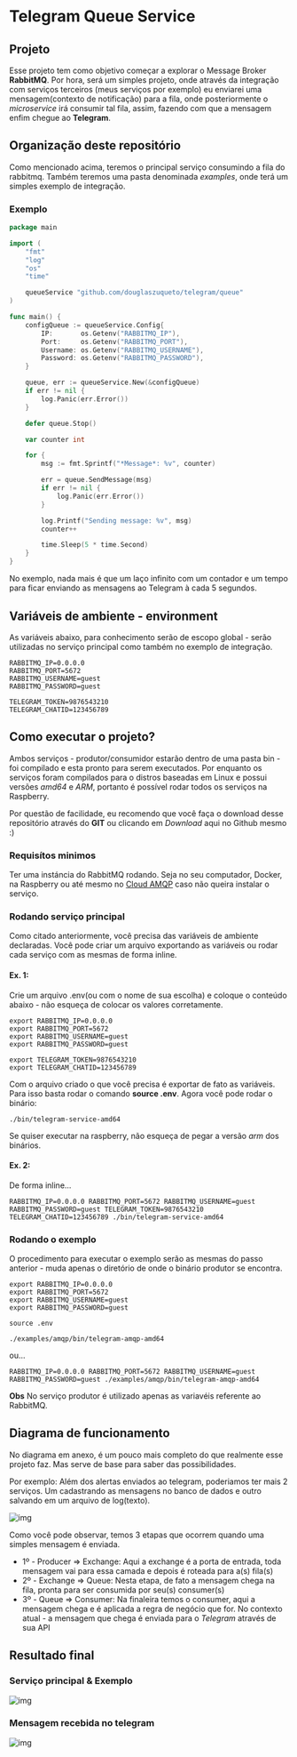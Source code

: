 # Telegram Queue Service

## Projeto

Esse projeto tem como objetivo começar a explorar o Message Broker **RabbitMQ**. Por hora, será um simples projeto, onde através da integração com serviços terceiros (meus serviços por exemplo) eu enviarei uma mensagem(contexto de notificação) para a fila, onde posteriormente o *microservice* irá consumir tal fila, assim, fazendo com que a mensagem enfim chegue ao **Telegram**.

## Organização deste repositório

Como mencionado acima, teremos o principal serviço consumindo a fila do rabbitmq. Também teremos uma pasta denominada *examples*, onde terá um simples exemplo de integração.

### Exemplo

```go
package main

import (
	"fmt"
	"log"
	"os"
	"time"

	queueService "github.com/douglaszuqueto/telegram/queue"
)

func main() {
	configQueue := queueService.Config{
		IP:       os.Getenv("RABBITMQ_IP"),
		Port:     os.Getenv("RABBITMQ_PORT"),
		Username: os.Getenv("RABBITMQ_USERNAME"),
		Password: os.Getenv("RABBITMQ_PASSWORD"),
	}

	queue, err := queueService.New(&configQueue)
	if err != nil {
		log.Panic(err.Error())
	}

	defer queue.Stop()

	var counter int

	for {
        msg := fmt.Sprintf("*Message*: %v", counter)

        err = queue.SendMessage(msg)
        if err != nil {
            log.Panic(err.Error())
        }

        log.Printf("Sending message: %v", msg)
        counter++

        time.Sleep(5 * time.Second)
    }
}
```

No exemplo, nada mais é que um laço infinito com um contador e um tempo para ficar enviando as mensagens ao Telegram à cada 5 segundos.


## Variáveis de ambiente - environment

As variáveis abaixo, para conhecimento serão de escopo global - serão utilizadas no serviço principal como também no exemplo de integração.

```
RABBITMQ_IP=0.0.0.0
RABBITMQ_PORT=5672
RABBITMQ_USERNAME=guest
RABBITMQ_PASSWORD=guest

TELEGRAM_TOKEN=9876543210
TELEGRAM_CHATID=123456789
```

## Como executar o projeto?

Ambos serviços - produtor/consumidor estarão dentro de uma pasta bin - foi compilado e esta pronto para serem executados. Por enquanto os serviços foram compilados para o distros baseadas em Linux e possui versões *amd64* e *ARM*, portanto é possível rodar todos os serviços na Raspberry.

Por questão de facilidade, eu recomendo que você faça o download desse repositório através do **GIT** ou clicando em *Download* aqui no Github mesmo :)

### Requisítos minimos

Ter uma instáncia do RabbitMQ rodando. Seja no seu computador, Docker, na Raspberry ou até mesmo no [Cloud AMQP](https://www.cloudamqp.com/) caso não queira instalar o serviço.

### Rodando serviço principal
Como citado anteriormente, você precisa das variáveis de ambiente declaradas. Você pode criar um arquivo exportando as variáveis ou rodar cada serviço com as mesmas de forma inline.

#### Ex. 1:
Crie um arquivo .env(ou com o nome de sua escolha) e coloque o conteúdo abaixo - não esqueça de colocar os valores corretamente.

```
export RABBITMQ_IP=0.0.0.0
export RABBITMQ_PORT=5672
export RABBITMQ_USERNAME=guest
export RABBITMQ_PASSWORD=guest

export TELEGRAM_TOKEN=9876543210
export TELEGRAM_CHATID=123456789
```
Com o arquivo criado o que você precisa é exportar de fato as variáveis. Para isso basta rodar o comando **source .env**. Agora você pode rodar o binário:

```
./bin/telegram-service-amd64
```

Se quiser executar na raspberry, não esqueça de pegar a versão *arm* dos binários.

#### Ex. 2:
De forma inline...

```
RABBITMQ_IP=0.0.0.0 RABBITMQ_PORT=5672 RABBITMQ_USERNAME=guest RABBITMQ_PASSWORD=guest TELEGRAM_TOKEN=9876543210 TELEGRAM_CHATID=123456789 ./bin/telegram-service-amd64
```

### Rodando o exemplo

O procedimento para executar o exemplo serão as mesmas do passo anterior - muda apenas o diretório de onde o binário produtor se encontra.

```
export RABBITMQ_IP=0.0.0.0
export RABBITMQ_PORT=5672
export RABBITMQ_USERNAME=guest
export RABBITMQ_PASSWORD=guest
```

```
source .env

./examples/amqp/bin/telegram-amqp-amd64
```

ou...

```
RABBITMQ_IP=0.0.0.0 RABBITMQ_PORT=5672 RABBITMQ_USERNAME=guest RABBITMQ_PASSWORD=guest ./examples/amqp/bin/telegram-amqp-amd64
```

**Obs** No serviço produtor é utilizado apenas as variavéis referente ao RabbitMQ.


## Diagrama de funcionamento

No diagrama em anexo, é um pouco mais completo do que realmente esse projeto faz. Mas serve de base para saber das possibilidades. 

Por exemplo: Além dos alertas enviados ao telegram, poderiamos ter mais 2 serviços. Um cadastrando as mensagens no banco de dados e outro salvando em um arquivo de log(texto).

![img](https://raw.githubusercontent.com/douglaszuqueto/telegram-queue-service/master/.github/diagram.png)

Como você pode observar, temos 3 etapas que ocorrem quando uma simples mensagem é enviada.

* 1º - Producer => Exchange: Aqui a exchange é a porta de entrada, toda mensagem vai para essa camada e depois é roteada para a(s) fila(s)
* 2º - Exchange => Queue: Nesta etapa, de fato a mensagem chega na fila, pronta para ser consumida por seu(s) consumer(s)
* 3º - Queue => Consumer: Na finaleira temos o consumer, aqui a mensagem chega e é aplicada a regra de negócio que for. No contexto atual - a mensagem que chega é enviada para o *Telegram* através de sua API

## Resultado final

### Serviço principal & Exemplo

![img](https://raw.githubusercontent.com/douglaszuqueto/telegram-queue-service/master/.github/screenshot_3.png)

### Mensagem recebida no telegram

![img](https://raw.githubusercontent.com/douglaszuqueto/telegram-queue-service/master/.github/screenshot.png)
